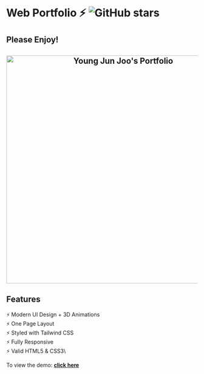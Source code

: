 # Web Portfolio ⚡️ ![GitHub stars](https://img.shields.io/github/stars/youngjun827/youngjun827.github.io)

## Please Enjoy!

<h2 align="center">
  <img src="https://github.com/youngjun827/youngjun827.github.io/blob/gh-pages/portfolio.gif" alt="Young Jun Joo's Portfolio" width="600px" />
  <br>
</h2>

## Features

⚡️ Modern UI Design + 3D Animations\
⚡️ One Page Layout\
⚡️ Styled with Tailwind CSS\
⚡️ Fully Responsive\
⚡️ Valid HTML5 & CSS3\

To view the demo: **[click here](https://youngjun827.github.io/)**
